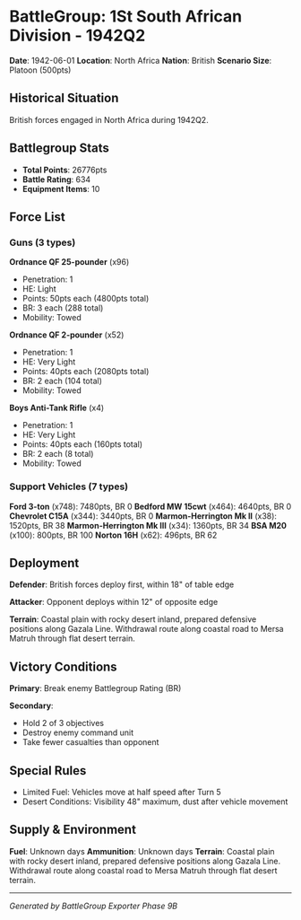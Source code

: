 # BattleGroup: 1St South African Division - 1942Q2

**Date**: 1942-06-01
**Location**: North Africa
**Nation**: British
**Scenario Size**: Platoon (500pts)

## Historical Situation

British forces engaged in North Africa during 1942Q2.

## Battlegroup Stats

- **Total Points**: 26776pts
- **Battle Rating**: 634
- **Equipment Items**: 10

## Force List

### Guns (3 types)

**Ordnance QF 25-pounder** (x96)
- Penetration: 1
- HE: Light
- Points: 50pts each (4800pts total)
- BR: 3 each (288 total)
- Mobility: Towed

**Ordnance QF 2-pounder** (x52)
- Penetration: 1
- HE: Very Light
- Points: 40pts each (2080pts total)
- BR: 2 each (104 total)
- Mobility: Towed

**Boys Anti-Tank Rifle** (x4)
- Penetration: 1
- HE: Very Light
- Points: 40pts each (160pts total)
- BR: 2 each (8 total)
- Mobility: Towed

### Support Vehicles (7 types)

**Ford 3-ton** (x748): 7480pts, BR 0
**Bedford MW 15cwt** (x464): 4640pts, BR 0
**Chevrolet C15A** (x344): 3440pts, BR 0
**Marmon-Herrington Mk II** (x38): 1520pts, BR 38
**Marmon-Herrington Mk III** (x34): 1360pts, BR 34
**BSA M20** (x100): 800pts, BR 100
**Norton 16H** (x62): 496pts, BR 62

## Deployment

**Defender**: British forces deploy first, within 18" of table edge

**Attacker**: Opponent deploys within 12" of opposite edge

**Terrain**: Coastal plain with rocky desert inland, prepared defensive positions along Gazala Line. Withdrawal route along coastal road to Mersa Matruh through flat desert terrain.

## Victory Conditions

**Primary**: Break enemy Battlegroup Rating (BR)

**Secondary**:
- Hold 2 of 3 objectives
- Destroy enemy command unit
- Take fewer casualties than opponent

## Special Rules

- Limited Fuel: Vehicles move at half speed after Turn 5
- Desert Conditions: Visibility 48" maximum, dust after vehicle movement

## Supply & Environment

**Fuel**: Unknown days
**Ammunition**: Unknown days
**Terrain**: Coastal plain with rocky desert inland, prepared defensive positions along Gazala Line. Withdrawal route along coastal road to Mersa Matruh through flat desert terrain.

---

*Generated by BattleGroup Exporter Phase 9B*
